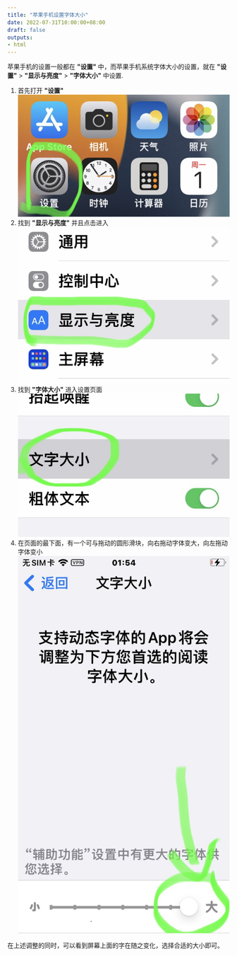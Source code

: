 ```yaml
---
title: "苹果手机设置字体大小"
date: 2022-07-31T10:00:00+08:00
draft: false
outputs:
- html
---
```


苹果手机的设置一般都在 **"设置"** 中，而苹果手机系统字体大小的设置，就在 **"设置"** > **"显示与亮度"** > **"字体大小"** 中设置.

1. 首先打开 **"设置"**
   <img src="./home_settings.jpg">
2. 找到 **"显示与亮度"** 并且点击进入
   <img src="./display_brightness.jpg">
3. 找到 **"字体大小"** 进入设置页面
   <img src="./text_size.jpg">
4. 在页面的最下面，有一个可与拖动的圆形滑块，向右拖动字体变大，向左拖动字体变小
   <img src="./adjust_size.jpg">

在上述调整的同时，可以看到屏幕上面的字在随之变化，选择合适的大小即可。

